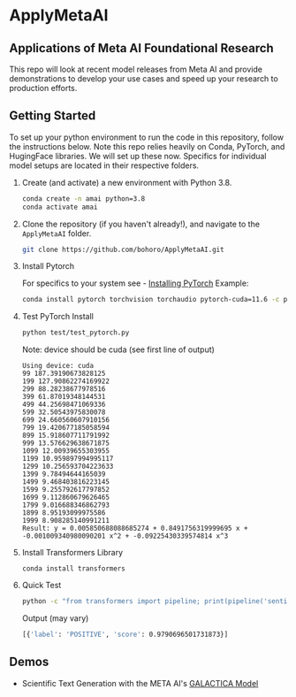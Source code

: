 # ApplyMetaAI

## Applications of Meta AI Foundational Research

This repo will look at recent model releases from Meta AI and provide demonstrations to develop your use cases and speed up your research to production efforts.

## Getting Started

To set up your python environment to run the code in this repository, follow the instructions below. Note this repo relies heavily on Conda, PyTorch, and HugingFace libraries. We will set up these now. Specifics for individual model setups are located in their respective folders.

1. Create (and activate) a new environment with Python 3.8.

    ```bash
    conda create -n amai python=3.8
    conda activate amai
    ```

2. Clone the repository (if you haven't already!), and navigate to the `ApplyMetaAI` folder.  

    ```bash
    git clone https://github.com/bohoro/ApplyMetaAI.git
    ```

3. Install Pytorch

    For specifics to your system see - [Installing PyTorch](https://pytorch.org/get-started/locally/)
    Example:

    ```bash
    conda install pytorch torchvision torchaudio pytorch-cuda=11.6 -c pytorch -c nvidia
    ```

4. Test PyTorch Install

    ```bash
    python test/test_pytorch.py
    ```

    Note: device should be cuda (see first line of output)

    ```
    Using device: cuda
    99 187.39190673828125
    199 127.90862274169922
    299 88.28238677978516
    399 61.87019348144531
    499 44.25698471069336
    599 32.50543975830078
    699 24.660560607910156
    799 19.420677185058594
    899 15.918607711791992
    999 13.576629638671875
    1099 12.00939655303955
    1199 10.959897994995117
    1299 10.256593704223633
    1399 9.78494644165039
    1499 9.468403816223145
    1599 9.255792617797852
    1699 9.112860679626465
    1799 9.016688346862793
    1899 8.95193099975586
    1999 8.908285140991211
    Result: y = 0.005850688088685274 + 0.8491756319999695 x + -0.001009340980090201 x^2 + -0.09225430339574814 x^3
    ```

5. Install Transformers Library

    ```
    conda install transformers
    ```

6. Quick Test

    ```bash
    python -c "from transformers import pipeline; print(pipeline('sentiment-analysis')('Meta AI is awesome!!'))"
    ```

    Output (may vary)

    ```bash
    [{'label': 'POSITIVE', 'score': 0.9790696501731873}]
    ```

## Demos

* Scientific Text Generation with the META AI's [GALACTICA Model](https://github.com/bohoro/ApplyMetaAI/tree/main/GALACTICA)
